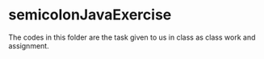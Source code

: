 # semicolonJavaExercise
The codes in this folder are the task given to us in class as class work and assignment. 
